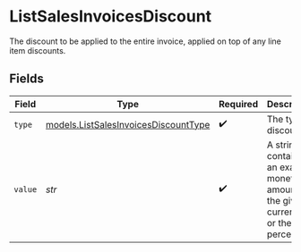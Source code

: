 # ListSalesInvoicesDiscount

The discount to be applied to the entire invoice, applied on top of any line item discounts.


## Fields

| Field                                                                                  | Type                                                                                   | Required                                                                               | Description                                                                            | Example                                                                                |
| -------------------------------------------------------------------------------------- | -------------------------------------------------------------------------------------- | -------------------------------------------------------------------------------------- | -------------------------------------------------------------------------------------- | -------------------------------------------------------------------------------------- |
| `type`                                                                                 | [models.ListSalesInvoicesDiscountType](../models/listsalesinvoicesdiscounttype.md)     | :heavy_check_mark:                                                                     | The type of discount.                                                                  | amount                                                                                 |
| `value`                                                                                | *str*                                                                                  | :heavy_check_mark:                                                                     | A string containing an exact monetary amount in the given currency, or the percentage. | 10.00                                                                                  |